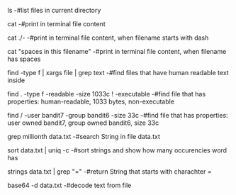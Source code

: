 ls -#list files in current directory

cat <filename> -#print in terminal file content

cat ./- -#print in terminal file content, when filename starts with dash

cat "spaces in this filename" -#print in terminal file content, when filename has spaces

find -type f | xargs file | grep text -#find files that have human readable text inside

find . -type f -readable -size 1033c ! -executable  -#find file that has properties: human-readable, 1033 bytes, non-executable

find / -user bandit7 -group bandit6 -size 33c   -#find file that has properties: user owned bandit7, group owned bandit6, size 33c

grep millionth data.txt  -#search String in file data.txt

sort data.txt | uniq -c  -#sort strings and show how many occurencies word has

strings data.txt | grep "="  -#return String that starts with charachter =

base64 -d data.txt  -#decode text from file
